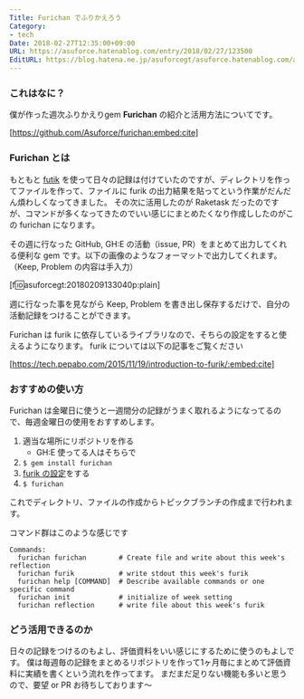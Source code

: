 ```yaml
---
Title: Furichan でふりかえろう
Category:
- tech
Date: 2018-02-27T12:35:00+09:00
URL: https://asuforce.hatenablog.com/entry/2018/02/27/123500
EditURL: https://blog.hatena.ne.jp/asuforcegt/asuforce.hatenablog.com/atom/entry/17391345971614765476
---
```


### これはなに？

僕が作った週次ふりかえりgem **Furichan** の紹介と活用方法についてです。

[https://github.com/Asuforce/furichan:embed:cite]

### Furichan とは

もともと [futik](https://github.com/pepabo/furik) を使って日々の記録は付けていたのですが、ディレクトリを作ってファイルを作って、ファイルに furik の出力結果を貼ってという作業がだんだん煩わしくなってきました。
その次に活用したのが Raketask だったのですが、コマンドが多くなってきたのでいい感じにまとめたくなり作成ししたのがこの
 furichan になります。

その週に行なった GitHub, GH:E の活動（issue, PR）をまとめて出力してくれる便利な gem です。以下の画像のようなフォーマットで出力してくれます。（Keep, Problem の内容は手入力）

[f:id:asuforcegt:20180209133040p:plain]

週に行なった事を見ながら Keep, Problem を書き出し保存するだけで、自分の活動記録をつけることができます。

Furichan は furik に依存しているライブラリなので、そちらの設定をすると使えるようになります。
furik については以下の記事をご覧ください

[https://tech.pepabo.com/2015/11/19/introduction-to-furik/:embed:cite]

### おすすめの使い方

Furichan は金曜日に使うと一週間分の記録がうまく取れるようになってるので、毎週金曜日の使用をおすすめします。

1. 適当な場所にリポジトリを作る
    - GH:E 使ってる人はそちらで
1. `$ gem install furichan`
1. [furik の設定](https://github.com/pepabo/furik#usage)をする
1. `$ furichan`

これでディレクトリ、ファイルの作成からトピックブランチの作成まで行われます。

コマンド群はこのような感じです

```
Commands:
  furichan furichan        # Create file and write about this week's reflection
  furichan furik           # write stdout this week's furik
  furichan help [COMMAND]  # Describe available commands or one specific command
  furichan init            # initialize of week setting
  furichan reflection      # write file about this week's furik
```

### どう活用できるのか

日々の記録をつけるのもよし、評価資料をいい感じにするために使うのもよしです。
僕は毎週毎の記録をまとめるリポジトリを作って1ヶ月毎にまとめて評価資料に実績を書くという流れを作ってます。
まだまだ足りない機能も多いと思うので、要望 or PR お待ちしております〜

